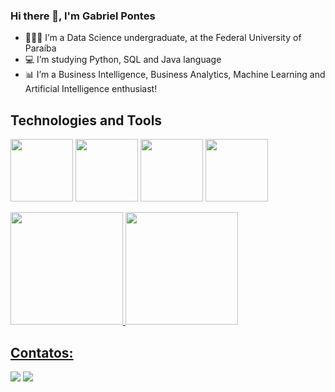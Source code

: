 ### Hi there 👋, I'm Gabriel Pontes

- 👨🏽‍🎓 I’m a Data Science undergraduate, at the Federal University of Paraíba
- 💻 I’m studying Python, SQL and Java language
- 📊 I’m a Business Intelligence, Business Analytics, Machine Learning and Artificial Intelligence enthusiast!

## Technologies and Tools

<img src="https://cdn.jsdelivr.net/gh/devicons/devicon/icons/github/github-original.svg" width = "100" height = "100" /> <img src="https://cdn.jsdelivr.net/gh/devicons/devicon/icons/git/git-original.svg" width = "100" height = "100" /> <img src="https://cdn.jsdelivr.net/gh/devicons/devicon/icons/apple/apple-original.svg" width = "100" height = "100" /> <img src="https://cdn.jsdelivr.net/gh/devicons/devicon/icons/python/python-original.svg" width = "100" height = "100" />

<div>
<a href="https://github.com/gabrielbpontes">
<img loading="lazy" height="180em" src="https://github-readme-stats.vercel.app/api/top-langs/?username=gabrielbpontes&layout=compact&langs_count=7&theme=dracula"/>
<img loading
="lazy" height="180em" src="https://github-readme-stats.vercel.app/api?username=gabrielbpontes&show_icons=true&theme=dracula&include_all_commits=true&count_private=true"/>
</div>

## Contatos:

<div>
  <a href="https://www.instagram.com/gabrielbtpontes/?next=%2F” target="_blank"><img loading="lazy" src="https://img.shields.io/badge/-Instagram-%23E4405F?style=for-the-badge&logo=instagram&logoColor=white" target="_blank"></a>
  <a href="www.linkedin.com/in/gabriel-pontes-2152a9276" target="_blank"><img loading="lazy" src="https://img.shields.io/badge/-LinkedIn-%230077B5?style=for-the-badge&logo=linkedin&logoColor=white" target="_blank"></a>   
